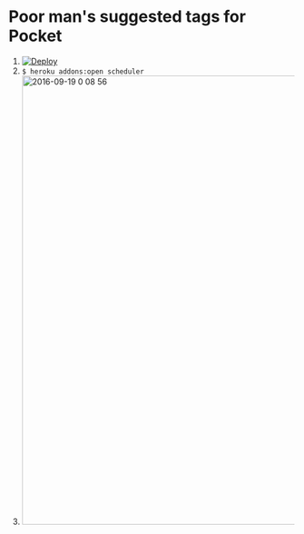 Poor man's suggested tags for Pocket
====================================

1. [![Deploy](https://www.herokucdn.com/deploy/button.png)](https://heroku.com/deploy)
2. `$ heroku addons:open scheduler`
3. <img width="791" alt="2016-09-19 0 08 56" src="https://cloud.githubusercontent.com/assets/10515/18616817/589d7fae-7dfd-11e6-9df9-35af5a43fcb9.png">
